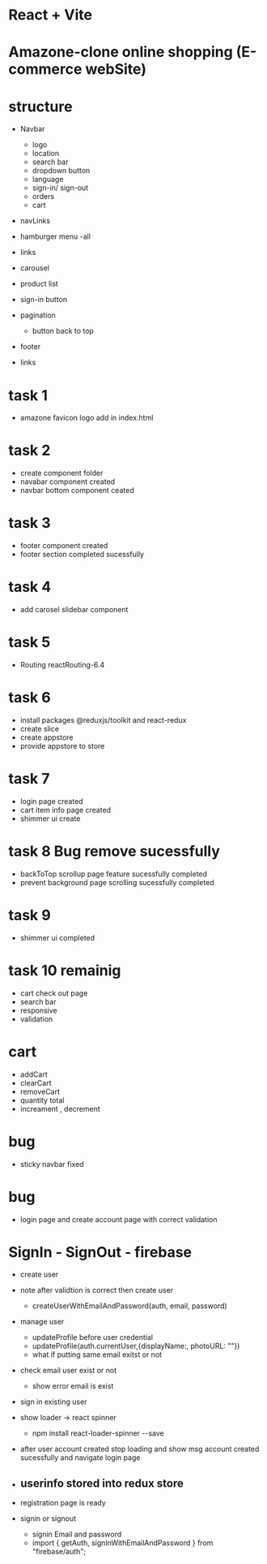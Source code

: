 # React + Vite

# Amazone-clone online shopping (E-commerce webSite)

# structure

- Navbar

  - logo
  - location
  - search bar
  - dropdown button
  - language
  - sign-in/ sign-out
  - orders
  - cart

- navLinks
- hamburger menu
  -all
- links

- carousel

- product list

- sign-in button

- pagination

  - button back to top

- footer
- links

# task 1

- amazone favicon logo add in index.html

# task 2

- create component folder
- navabar component created
- navbar bottom component ceated

# task 3

- footer component created
- footer section completed sucessfully

# task 4

- add carosel slidebar component

# task 5

- Routing reactRouting-6.4

# task 6

- install packages @reduxjs/toolkit and react-redux
- create slice
- create appstore
- provide appstore to store

# task 7

- login page created
- cart item info page created
- shimmer ui create

# task 8 Bug remove sucessfully

- backToTop scrollup page feature sucessfully completed
- prevent background page scrolling sucessfully completed

# task 9

- shimmer ui completed

# task 10 remainig

- cart check out page
- search bar
- responsive
- validation

# cart

- addCart
- clearCart
- removeCart
- quantity total
- increament , decrement

# bug

- sticky navbar fixed

# bug

- login page and create account page with correct validation

# SignIn - SignOut - firebase


- create user
- note after validtion is correct then create user
  - createUserWithEmailAndPassword(auth, email, password)
- manage user
  - updateProfile before user credential
  - updateProfile(auth.currentUser,{displayName:, photoURL: ""})
  - what if putting same email exitst or not
- check email user exist or not
  - show error email is exist
- sign in existing user 
- show loader -> react spinner
  - npm install react-loader-spinner --save
- after user account created stop loading and show msg account created sucessfully and navigate login page
- userinfo stored into redux store
    - 
- registration page is ready

- signin or signout
  - signin Email and password
  - import { getAuth, signInWithEmailAndPassword } from "firebase/auth";
